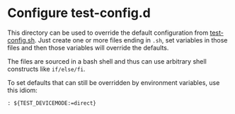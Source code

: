 # Configure test-config.d

This directory can be used to override the default configuration from
[test-config.sh](../test-config.sh). Just create one or more files
ending in `.sh`, set variables in those files and then those variables
will override the defaults.

The files are sourced in a bash shell and thus can use arbitrary shell
constructs like `if/else/fi`.

To set defaults that can still be overridden by environment variables,
use this idiom:

``` shell
: ${TEST_DEVICEMODE:=direct}
```
